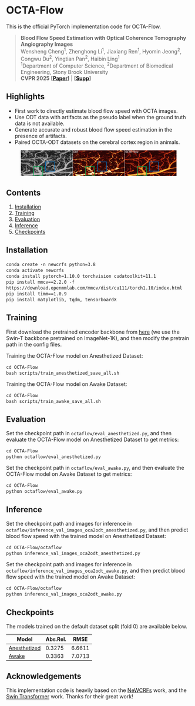 # OCTA-Flow

This is the official PyTorch implementation code for OCTA-Flow.

>**Blood Flow Speed Estimation with Optical Coherence Tomography Angiography Images** <br/>
Wensheng Cheng<sup>1</sup>, Zhenghong Li<sup>1</sup>, Jiaxiang Ren<sup>1</sup>, Hyomin Jeong<sup>2</sup>,
Congwu Du<sup>2</sup>, Yingtian Pan<sup>2</sup>, Haibin Ling<sup>1</sup> <br/>
<sup>1</sup>Department of Computer Science, <sup>2</sup>Department of Biomedical Engineering, Stony Brook University <br>
**CVPR 2025** **[[Paper](https://github.com/Spritea/OCTA-Flow)]** | **[[Supp](https://github.com/Spritea/OCTA-Flow)]**

## Highlights
* First work to directly estimate blood flow speed with OCTA images.
* Use ODT data with artifacts as the pseudo label when the ground truth data is not available.
* Generate accurate and robust blood flow speed estimation in the presence of artifacts.
* Paired OCTA-ODT datasets on the cerebral cortex region in animals.

<figure>
  <img
  src="assets/samples.gif"
  title="Samples">
</figure>

## Contents
1. [Installation](#installation)
2. [Training](#training)
3. [Evaluation](#evaluation)
4. [Inference](#inference)
5. [Checkpoints](#checkpoints)

## Installation
```
conda create -n newcrfs python=3.8
conda activate newcrfs
conda install pytorch=1.10.0 torchvision cudatoolkit=11.1
pip install mmcv==2.2.0 -f https://download.openmmlab.com/mmcv/dist/cu111/torch1.10/index.html
pip install timm==1.0.9
pip install matplotlib, tqdm, tensorboardX
```

## Training
First download the pretrained encoder backbone from [here](https://github.com/microsoft/Swin-Transformer) (we use the Swin-T backbone pretrained on ImageNet-1K), and then modify the pretrain path in the config files.

Training the OCTA-Flow model on Anesthetized Dataset:
```
cd OCTA-Flow
bash scripts/train_anesthetized_save_all.sh
```

Training the OCTA-Flow model on Awake Dataset:
```
cd OCTA-Flow
bash scripts/train_awake_save_all.sh
```

## Evaluation
Set the checkpoint path in `octaflow/eval_anesthetized.py`, and then evaluate the OCTA-Flow model on Anesthetized Dataset to get metrics:
```
cd OCTA-Flow
python octaflow/eval_anesthetized.py
```

Set the checkpoint path in `octaflow/eval_awake.py`, and then evaluate the OCTA-Flow model on Awake Dataset to get metrics:
```
cd OCTA-Flow
python octaflow/eval_awake.py
```
## Inference
Set the checkpoint path and images for inference in `octaflow/inference_val_images_oca2odt_anesthetized.py`, and then predict blood flow speed with the trained model on Anesthetized Dataset:
```
cd OCTA-Flow/octaflow
python inference_val_images_oca2odt_anesthetized.py
```

Set the checkpoint path and images for inference in `octaflow/inference_val_images_oca2odt_awake.py`, and then predict blood flow speed with the trained model on Awake Dataset:
```
cd OCTA-Flow/octaflow
python inference_val_images_oca2odt_awake.py
```
## Checkpoints
The models trained on the default dataset split (fold 0) are available below.

| Model | Abs.Rel. | RMSE |
|---|---|---|
| [Anesthetized](https://huggingface.co/Spritea/OCTA-Flow_Models/tree/main) | 0.3275 | 6.6611 |
| [Awake](https://huggingface.co/Spritea/OCTA-Flow_Models/tree/main) | 0.3363 | 7.0713 |


## Acknowledgements
This implementation code is heavily based on the [NeWCRFs](https://github.com/aliyun/NeWCRFs) work, and the [Swin Transformer](https://github.com/microsoft/Swin-Transformer) work. Thanks for their great work!
